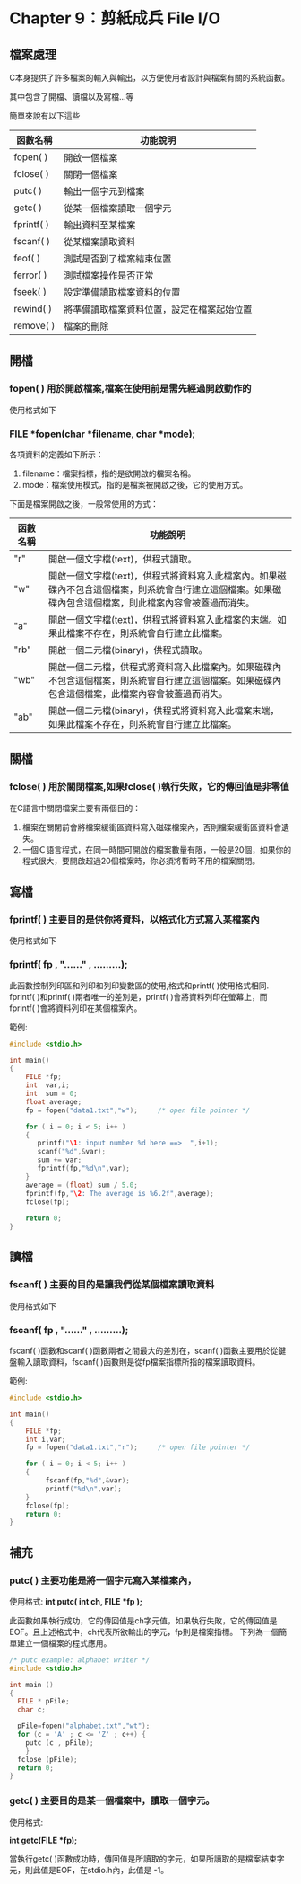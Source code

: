 # Chapter 9：剪紙成兵 File I/O
## 檔案處理

C本身提供了許多檔案的輸入與輸出，以方便使用者設計與檔案有關的系統函數。

其中包含了開檔、讀檔以及寫檔...等

簡單來說有以下這些

| 函數名稱  | 功能說明 |
|-------|------|
|fopen( )|開啟一個檔案|
|fclose( )|關閉一個檔案|
|putc( )|輸出一個字元到檔案|
|getc( )|從某一個檔案讀取一個字元|
|fprintf( )|輸出資料至某檔案|
|fscanf( )|從某檔案讀取資料|
|feof( )|測試是否到了檔案結束位置|
|ferror( )|測試檔案操作是否正常|
|fseek( )|設定準備讀取檔案資料的位置|
|rewind( )|將準備讀取檔案資料位置，設定在檔案起始位置|
|remove( )|檔案的刪除|


## 開檔

### fopen( ) 用於開啟檔案,檔案在使用前是需先經過開啟動作的

使用格式如下

### **FILE  \*fopen(char  \*filename, char  \*mode);**


各項資料的定義如下所示：
 
1. filename：檔案指標，指的是欲開啟的檔案名稱。
2. mode：檔案使用模式，指的是檔案被開啟之後，它的使用方式。
 
下面是檔案開啟之後，一般常使用的方式：

| 函數名稱  | 功能說明 |
|-------|------|
|"r"|開啟一個文字檔(text)，供程式讀取。|
|"w"|開啟一個文字檔(text)，供程式將資料寫入此檔案內。如果磁碟內不包含這個檔案，則系統會自行建立這個檔案。如果磁碟內包含這個檔案，則此檔案內容會被蓋過而消失。|
|"a"|開啟一個文字檔(text)，供程式將資料寫入此檔案的末端。如果此檔案不存在，則系統會自行建立此檔案。|
|"rb"|開啟一個二元檔(binary)，供程式讀取。|
|"wb"|開啟一個二元檔，供程式將資料寫入此檔案內。如果磁碟內不包含這個檔案，則系統會自行建立這個檔案。如果磁碟內包含這個檔案，此檔案內容會被蓋過而消失。|
|"ab"|開啟一個二元檔(binary)，供程式將資料寫入此檔案末端，如果此檔案不存在，則系統會自行建立此檔案。|


## 關檔

### fclose( ) 用於關閉檔案,如果fclose( )執行失敗，它的傳回值是非零值

在C語言中關閉檔案主要有兩個目的：
1. 檔案在關閉前會將檔案緩衝區資料寫入磁碟檔案內，否則檔案緩衝區資料會遺失。
2. 一個Ｃ語言程式，在同一時間可開啟的檔案數量有限，一般是20個，如果你的程式很大，要開啟超過20個檔案時，你必須將暫時不用的檔案關閉。
 
## 寫檔

###  fprintf( ) 主要目的是供你將資料，以格式化方式寫入某檔案內

使用格式如下

### **fprintf( fp ,  "……" , ………);**

此函數控制列印區和列印和列印變數區的使用,格式和printf( )使用格式相同. fprintf( )和printf( )兩者唯一的差別是，printf( )會將資料列印在螢幕上，而fprintf( )會將資料列印在某個檔案內。

範例:
```C
#include <stdio.h>

int main()
{
    FILE *fp;
    int  var,i;
    int  sum = 0;
    float average;
    fp = fopen("data1.txt","w");     /* open file pointer */

    for ( i = 0; i < 5; i++ )
    {
       printf("\1: input number %d here ==>  ",i+1);
       scanf("%d",&var);
       sum += var;
       fprintf(fp,"%d\n",var);
    }
    average = (float) sum / 5.0;
    fprintf(fp,"\2: The average is %6.2f",average);
    fclose(fp);
    
    return 0; 
}
```

## 讀檔

### fscanf( ) 主要的目的是讓我們從某個檔案讀取資料

使用格式如下

### **fscanf( fp ,  "……" , ………);**

fscanf( )函數和scanf( )函數兩者之間最大的差別在，scanf( )函數主要用於從鍵盤輸入讀取資料，fscanf( )函數則是從fp檔案指標所指的檔案讀取資料。

範例:
```C
#include <stdio.h>

int main()
{
    FILE *fp;
    int i,var;
    fp = fopen("data1.txt","r");     /* open file pointer */

    for ( i = 0; i < 5; i++ )
    {
         fscanf(fp,"%d",&var);
         printf("%d\n",var);
    }
    fclose(fp);
    return 0;
}
```

## 補充

### putc( ) 主要功能是將一個字元寫入某檔案內，
使用格式:
**int putc( int ch, FILE \*fp );**

此函數如果執行成功，它的傳回值是ch字元值，如果執行失敗，它的傳回值是EOF。且上述格式中，ch代表所欲輸出的字元，fp則是檔案指標。
下列為一個簡單建立一個檔案的程式應用。

```C
/* putc example: alphabet writer */
#include <stdio.h>

int main ()
{
  FILE * pFile;
  char c;

  pFile=fopen("alphabet.txt","wt");
  for (c = 'A' ; c <= 'Z' ; c++) {
    putc (c , pFile);
    }
  fclose (pFile);
  return 0;
}
```

### getc( ) 主要目的是某一個檔案中，讀取一個字元。

使用格式:

**int  getc(FILE  \*fp);**
 
 
當執行getc( )函數成功時，傳回值是所讀取的字元，如果所讀取的是檔案結束字元，則此值是EOF，在stdio.h內，此值是 -1。
